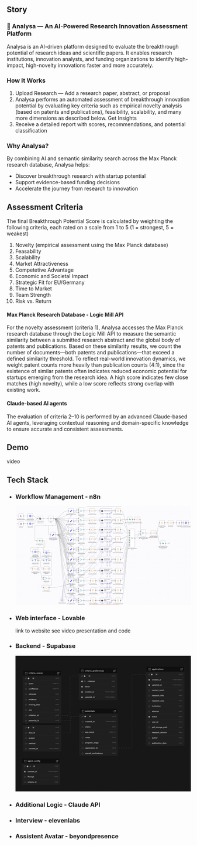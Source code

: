 ## Story 

### 🚀 Analysa — An AI-Powered Research Innovation Assessment Platform
Analysa is an AI-driven platform designed to evaluate the breakthrough potential of research ideas and scientific papers. It enables research institutions, innovation analysts, and funding organizations to identify high-impact, high-novelty innovations faster and more accurately.


### How It Works
1. Upload Research — Add a research paper, abstract, or proposal
2. Analysa performs an automated assessment of breakthrough innovation potential by evaluating key criteria such as empirical novelty analysis (based on patents and publications), feasibility, scalability, and many more dimensions as described below.
Get Insights
3. Receive a detailed report with scores, recommendations, and potential classification

### Why Analysa?
By combining AI and semantic similarity search across the Max Planck research database, Analysa helps:
- Discover breakthrough research with startup potential
- Support evidence-based funding decisions
- Accelerate the journey from research to innovation



## Assessment Criteria

The final Breakthrough Potential Score is calculated by weighting the following criteria, each rated on a scale from 1 to 5 (1 = strongest, 5 = weakest)

1. Novelty (empirical assessment using the Max Planck database)
2. Feasability
3. Scalability
4. Market Attractiveness
5. Competetive Advantage
6. Economic and Societal Impact
7. Strategic Fit for EU/Germany 
8. Time to Market
9. Team Strength
10. Risk vs. Return


#### Max Planck Research Database - Logic Mill API
For the novelty assessment (criteria 1), Analysa accesses the Max Planck research database through the Logic Mill API to measure the semantic similarity between a submitted research abstract and the global body of patents and publications. Based on these similarity results, we count the number of documents—both patents and publications—that exceed a defined similarity threshold. To reflect real-world innovation dynamics, we weight patent counts more heavily than publication counts (4:1), since the existence of similar patents often indicates reduced economic potential for startups emerging from the research idea. A high score indicates few close matches (high novelty), while a low score reflects strong overlap with existing work.

#### Claude-based AI agents

The evaluation of criteria 2–10 is performed by an advanced Claude-based AI agents, leveraging contextual reasoning and domain-specific knowledge to ensure accurate and consistent assessments.


## Demo

 video
 
## Tech Stack

- ### Workflow Management - n8n
  ![Workflow Architecture in n8n ](images/n8n_workflow.png)

- ### Web interface - Lovable
    link to website
  see video presentation and code

- ### Backend - Supabase
    <img src="images/database_scheme_supabase.jpg" width="800" />
    
- ### Additional Logic - Claude API
  
- ### Interview - elevenlabs
  
- ### Assistent Avatar - beyondpresence


##



